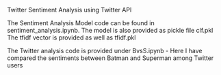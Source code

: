 Twitter Sentiment Analysis using Twitter API 

The Sentiment Analysis Model code can be found in sentiment_analysis.ipynb.
The model is also provided as pickle file clf.pkl
The tfidf vector is provided as well as tfidf.pkl

The Twitter analysis code is provided under BvsS.ipynb - Here I have compared the sentiments between Batman and Superman among Twitter users